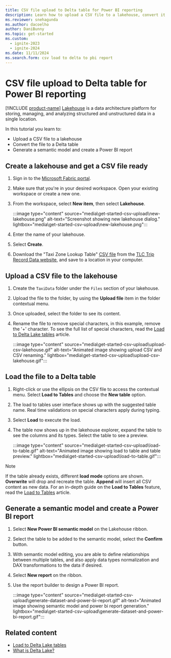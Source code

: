 ```yaml
---
title: CSV file upload to Delta table for Power BI reporting
description: Learn how to upload a CSV file to a lakehouse, convert it to a Delta table, and generate a semantic model and Power BI report.
ms.reviewer: snehagunda
ms.author: dacoelho
author: DaniBunny
ms.topic: get-started
ms.custom:
  - ignite-2023
  - ignite-2024
ms.date: 11/11/2024
ms.search.form: csv load to delta to pbi report
---
```


# CSV file upload to Delta table for Power BI reporting

[!INCLUDE [product-name](../includes/product-name.md)] [Lakehouse](lakehouse-overview.md) is a data architecture platform for storing, managing, and analyzing structured and unstructured data in a single location.

In this tutorial you learn to:

* Upload a CSV file to a lakehouse
* Convert the file to a Delta table
* Generate a semantic model and create a Power BI report

## Create a lakehouse and get a CSV file ready

1. Sign in to the [Microsoft Fabric portal](https://app.fabric.microsoft.com).
1. Make sure that you're in your desired workspace. Open your existing workspace or create a new one.
1. From the workspace, select **New item**, then select **Lakehouse**.

   :::image type="content" source="media\get-started-csv-upload\new-lakehouse.png" alt-text="Screenshot showing new lakehouse dialog." lightbox="media\get-started-csv-upload\new-lakehouse.png":::

1. Enter the name of your lakehouse.
1. Select **Create**.
1. Download the "Taxi Zone Lookup Table" [CSV file](https://d37ci6vzurychx.cloudfront.net/misc/taxi+_zone_lookup.csv) from the [TLC Trip Record Data website](https://www.nyc.gov/site/tlc/about/tlc-trip-record-data.page), and save to a location in your computer.

## Upload a CSV file to the lakehouse

1. Create the ```TaxiData```  folder under the ```Files``` section of your lakehouse.
1. Upload the file to the folder, by using the **Upload file** item in the folder contextual menu.
1. Once uploaded, select the folder to see its content.
1. Rename the file to remove special characters, in this example, remove the '+' character. To see the full list of special characters, read the [Load to Delta Lake tables](load-to-tables.md) article.

   :::image type="content" source="media\get-started-csv-upload\upload-csv-lakehouse.gif" alt-text="Animated image showing upload CSV and CSV renaming." lightbox="media\get-started-csv-upload\upload-csv-lakehouse.gif":::

## Load the file to a Delta table

1. Right-click or use the ellipsis on the CSV file to access the contextual menu. Select **Load to Tables** and choose the **New table** option.
1. The load to tables user interface shows up with the suggested table name. Real time validations on special characters apply during typing.
1. Select **Load** to execute the load.
1. The table now shows up in the lakehouse explorer, expand the table to see the columns and its types. Select the table to see a preview.

   :::image type="content" source="media\get-started-csv-upload\load-to-table.gif" alt-text="Animated image showing load to table and table preview." lightbox="media\get-started-csv-upload\load-to-table.gif":::

> [!NOTE]
> If the table already exists, different __load mode__ options are shown. __Overwrite__ will drop and recreate the table. __Append__ will insert all CSV content as new data. For an in-depth guide on the __Load to Tables__ feature, read the [Load to Tables](load-to-tables.md) article.

## Generate a semantic model and create a Power BI report

1. Select **New Power BI semantic model** on the Lakehouse ribbon.
1. Select the table to be added to the semantic model, select the **Confirm** button.
1. With semantic model editing, you are able to define relationships between multiple tables, and also apply data types normalization and DAX transformations to the data if desired.
1. Select **New report** on the ribbon.
1. Use the report builder to design a Power BI report.

   :::image type="content" source="media\get-started-csv-upload\generate-dataset-and-power-bi-report.gif" alt-text="Animated image showing semantic model and power bi report generation." lightbox="media\get-started-csv-upload\generate-dataset-and-power-bi-report.gif":::

## Related content

- [Load to Delta Lake tables](load-to-tables.md)
- [What is Delta Lake?](/azure/synapse-analytics/spark/apache-spark-what-is-delta-lake)
